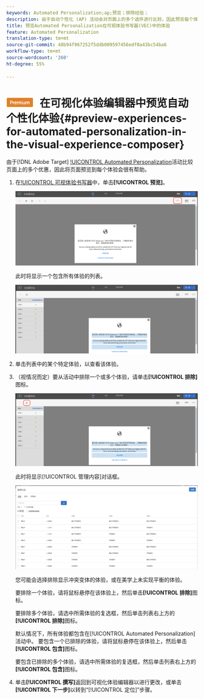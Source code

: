 ```yaml
---
keywords: Automated Personalization;ap;预览；排除经验；
description: 由于自动个性化 (AP) 活动会对页面上的多个选件进行比较，因此预览每个体验中的页面将会很有帮助。
title: 预览Automated Personalization在可视体验书写器(VEC)中的体验
feature: Automated Personalization
translation-type: tm+mt
source-git-commit: 48b94f967252f5ddb009597456edf0a43bc54ba6
workflow-type: tm+mt
source-wordcount: '260'
ht-degree: 55%

---
```



# ![PREMIUM](/help/assets/premium.png) 在可视化体验编辑器中预览自动个性化体验{#preview-experiences-for-automated-personalization-in-the-visual-experience-composer}

由于[!DNL Adobe Target] [!UICONTROL Automated Personalization](AP)活动比较页面上的多个优惠，因此将页面预览到每个体验会很有帮助。

1. 在[!UICONTROL 可视体验书写器](VEC)中，单击&#x200B;**[!UICONTROL 预览]**。

   ![“预览”图标](/help/c-activities/t-automated-personalization/assets/preview.png)

   此时将显示一个包含所有体验的列表。

   ![预览体验](/help/c-activities/t-automated-personalization/assets/ap_preview-new.png)

1. 单击列表中的某个特定体验，以查看该体验。

1. （视情况而定）要从活动中排除一个或多个体验，请单击&#x200B;**[!UICONTROL 排除]**&#x200B;图标。

   ![“排除”图标](/help/c-activities/t-automated-personalization/assets/ap_exclude-new.png)

   此时将显示[!UICONTROL 管理内容]对话框。

   ![“管理内容”对话框](/help/c-activities/t-automated-personalization/assets/preview-exclude.png)

   您可能会选择排除显示冲突变体的体验，或在美学上未实现平衡的体验。

   要排除一个体验，请将鼠标悬停在该体验上，然后单击&#x200B;**[!UICONTROL 排除]**&#x200B;图标。

   要排除多个体验，请选中所需体验的复选框，然后单击列表右上方的&#x200B;**[!UICONTROL 排除]**&#x200B;图标。

   默认情况下，所有体验都包含在[!UICONTROL Automated Personalization]活动中。 要包含一个已排除的体验，请将鼠标悬停在该体验上，然后单击&#x200B;**[!UICONTROL 包含]**&#x200B;图标。

   要包含已排除的多个体验，请选中所需体验的复选框，然后单击列表右上方的&#x200B;**[!UICONTROL 包含]**&#x200B;图标。

1. 单击&#x200B;**[!UICONTROL 撰写]**&#x200B;返回到可视化体验编辑器以进行更改，或单击&#x200B;**[!UICONTROL 下一步]**&#x200B;以转到“[!UICONTROL 定位]”步骤。
